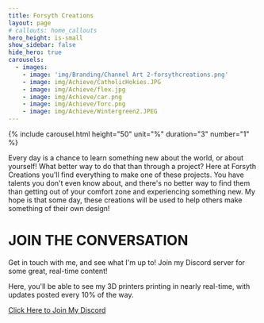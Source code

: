 ```yaml
---
title: Forsyth Creations
layout: page
# callouts: home_callouts
hero_height: is-small
show_sidebar: false
hide_hero: true
carousels:
  - images: 
    - image: 'img/Branding/Channel Art 2-forsythcreations.png'
    - image: img/Achieve/CatholicHokies.JPG
    - image: img/Achieve/flex.jpg
    - image: img/Achieve/car.png
    - image: img/Achieve/Torc.png
    - image: img/Achieve/Wintergreen2.JPEG
---
```


  {% include carousel.html height="50" unit="%" duration="3" number="1" %}


Every day is a chance to learn something new about the world, or about yourself! What better way to do that than through a project? Here at Forsyth Creations you'll find everything to make one of these projects. You have talents you don't even know about, and there's no better way to find them than getting out of your comfort zone and experiencing something new. My hope is that some day, these creations will be used to help others make something of their own design! 

# JOIN THE CONVERSATION

Get in touch with me, and see what I'm up to! Join my Discord server for some great, real-time content!

Here, you'll be able to see my 3D printers printing in nearly real-time, with updates posted every 10% of the way. 

<a class="button is-link" href="https://discord.gg/bJc8gUBXDj" >Click Here to Join My Discord</a>
